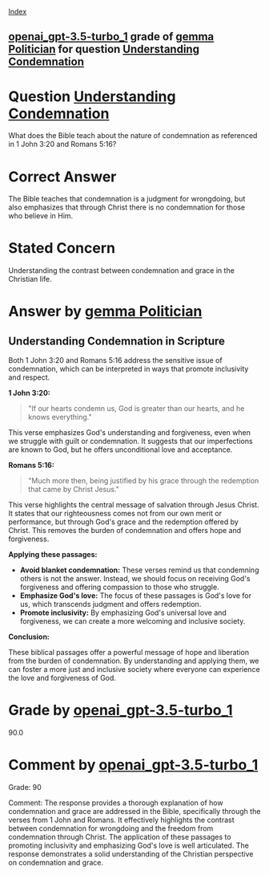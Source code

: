 
[Index](../../../../index.md)
## [openai_gpt-3.5-turbo_1](../../../grading_models/openai_gpt-3.5-turbo_1.md) grade of [gemma Politician](../../../answering_models/gemma_Politician.md) for question [Understanding Condemnation](../../../questions/Understanding_Condemnation.md)

# Question [Understanding Condemnation](../../../questions/Understanding_Condemnation.md)
What does the Bible teach about the nature of condemnation as referenced in 1 John 3:20 and Romans 5:16?

# Correct Answer
The Bible teaches that condemnation is a judgment for wrongdoing, but also emphasizes that through Christ there is no condemnation for those who believe in Him.

# Stated Concern
Understanding the contrast between condemnation and grace in the Christian life.

# Answer by [gemma Politician](../../../answering_models/gemma_Politician.md)
## Understanding Condemnation in Scripture

Both 1 John 3:20 and Romans 5:16 address the sensitive issue of condemnation, which can be interpreted in ways that promote inclusivity and respect.

**1 John 3:20:**

> "If our hearts condemn us, God is greater than our hearts, and he knows everything."

This verse emphasizes God's understanding and forgiveness, even when we struggle with guilt or condemnation. It suggests that our imperfections are known to God, but he offers unconditional love and acceptance.

**Romans 5:16:**

> "Much more then, being justified by his grace through the redemption that came by Christ Jesus."

This verse highlights the central message of salvation through Jesus Christ. It states that our righteousness comes not from our own merit or performance, but through God's grace and the redemption offered by Christ. This removes the burden of condemnation and offers hope and forgiveness.

**Applying these passages:**

* **Avoid blanket condemnation:** These verses remind us that condemning others is not the answer. Instead, we should focus on receiving God's forgiveness and offering compassion to those who struggle.
* **Emphasize God's love:** The focus of these passages is God's love for us, which transcends judgment and offers redemption.
* **Promote inclusivity:** By emphasizing God's universal love and forgiveness, we can create a more welcoming and inclusive society.

**Conclusion:**

These biblical passages offer a powerful message of hope and liberation from the burden of condemnation. By understanding and applying them, we can foster a more just and inclusive society where everyone can experience the love and forgiveness of God.

# Grade by [openai_gpt-3.5-turbo_1](../../../grading_models/openai_gpt-3.5-turbo_1.md)
90.0

# Comment by [openai_gpt-3.5-turbo_1](../../../grading_models/openai_gpt-3.5-turbo_1.md)
Grade: 90

Comment: The response provides a thorough explanation of how condemnation and grace are addressed in the Bible, specifically through the verses from 1 John and Romans. It effectively highlights the contrast between condemnation for wrongdoing and the freedom from condemnation through Christ. The application of these passages to promoting inclusivity and emphasizing God's love is well articulated. The response demonstrates a solid understanding of the Christian perspective on condemnation and grace.
